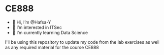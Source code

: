 # CE888
- 👋 Hi, I’m @Hafsa-Y
- 👀 I’m interested in ITSec
- 🌱 I’m currently learning Data Science


I'll be using this repository to update my code from the lab exercises as well as any required material for the course CE888
